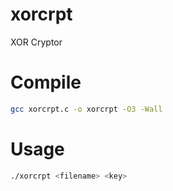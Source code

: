 # xorcrpt
XOR Cryptor

# Compile
```sh
gcc xorcrpt.c -o xorcrpt -O3 -Wall
```

# Usage
```sh
./xorcrpt <filename> <key>
```